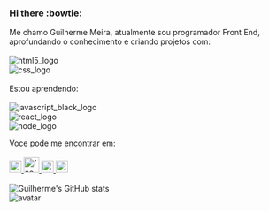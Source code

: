 ### Hi there :bowtie:


Me chamo Guilherme Meira, atualmente sou programador Front End, aprofundando o conhecimento e criando projetos com:
<br>
<br>
 <img src= "https://img.shields.io/badge/HTML-239120?style=for-the-badge&logo=html5&logoColor=white" alt="html5_logo"/>
<br>
 <img src= "https://img.shields.io/badge/CSS-239120?&style=for-the-badge&logo=css3&logoColor=white" alt="css_logo"/>
<br>
<br>
Estou aprendendo:
<br>
<br>
  <img src="https://img.shields.io/badge/JavaScript-323330?style=for-the-badge&logo=javascript&logoColor=F7DF1E" alt="javascript_black_logo"/>
 <br>
  <img src="https://img.shields.io/badge/React-20232A?style=for-the-badge&logo=react&logoColor=61DAFB" alt="react_logo"/>
 <br>
  <img src="https://img.shields.io/badge/Node.js-43853D?style=for-the-badge&logo=node.js&logoColor=white" alt="node_logo"/>
 <br>
  
Voce pode me encontrar em:
<br>
<br>
  <a href="mailto:gmeiraac@gmail.com" target="_blank">
   <img src="https://logodownload.org/wp-content/uploads/2018/03/gmail-logo-16-2048x1537.png" alt="gmail_logo" width="22px"/>
  </a>
  <a href="https://www.facebook.com/guimeiraac" target="_blank">
    <img src="https://ww1.freelogovectors.net/wp-content/uploads/2023/03/facebook-logo-new-2019-freelogovectors.net_.png" alt="facebook" width="28px">
  </a>
  <a href="https://www.instagram.com/meiragui/" target="_blank">
    <img src="https://freelogopng.com/images/all_img/1658587303instagram-png.png" alt="instagram" width="22px">
  </a>
   <a target="_blank">
    <img src="https://www.pagetraffic.com/blog/wp-content/uploads/2022/09/linkedin-blue-logo-icon.png" alt="linkedin" width="22px">
  </a>
  <br>
  <br>
  ![Guilherme's GitHub stats](https://github-readme-stats.vercel.app/api?username=guimalc&show_icons=true&theme=dracula)
  <br>
 <img src="https://avatar.southparkstudios.com.br/wp-content/uploads/2023/05/366d0cdb55dea403e70ef95f2c0da90f.png" alt="avatar">
